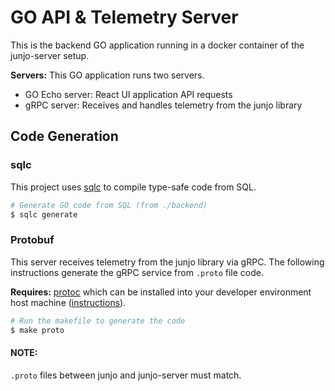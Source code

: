 # GO API & Telemetry Server

This is the backend GO application running in a docker container of the junjo-server setup.

**Servers:** This GO application runs two servers.

- GO Echo server: React UI application API requests
- gRPC server: Receives and handles telemetry from the junjo library


## Code Generation

### sqlc

This project uses [sqlc](https://sqlc.dev/) to compile type-safe code from SQL.

```bash
# Generate GO code from SQL (from ./backend)
$ sqlc generate
```

### Protobuf

This server receives telemetry from the junjo library via gRPC. The following instructions generate the gRPC service from `.proto` file code.

**Requires:** [protoc](https://grpc.io/docs/protoc-installation/) which can be installed into your developer environment host machine ([instructions](https://grpc.io/docs/protoc-installation/)).

```bash
# Run the makefile to generate the code
$ make proto
```

#### NOTE:

`.proto` files between junjo and junjo-server must match.